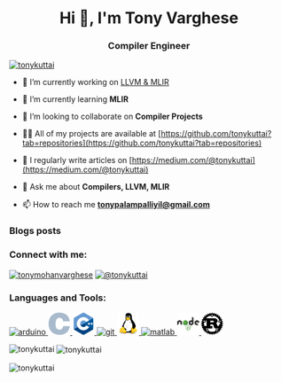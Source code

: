 <h1 align="center">Hi 👋, I'm Tony Varghese</h1>
<h3 align="center">Compiler Engineer</h3>

<p align="left"> <a href="https://github.com/ryo-ma/github-profile-trophy"><img src="https://github-profile-trophy.vercel.app/?username=tonykuttai" alt="tonykuttai" /></a> </p>

- 🔭 I’m currently working on [LLVM & MLIR](https://github.com/llvm/llvm-project)

- 🌱 I’m currently learning **MLIR**

- 👯 I’m looking to collaborate on **Compiler Projects**

- 👨‍💻 All of my projects are available at [https://github.com/tonykuttai?tab=repositories](https://github.com/tonykuttai?tab=repositories)

- 📝 I regularly write articles on [https://medium.com/@tonykuttai](https://medium.com/@tonykuttai)

- 💬 Ask me about **Compilers, LLVM, MLIR**

- 📫 How to reach me **tonypalampalliyil@gmail.com**

### Blogs posts
<!-- BLOG-POST-LIST:START -->
<!-- BLOG-POST-LIST:END -->

<h3 align="left">Connect with me:</h3>
<p align="left">
<a href="https://linkedin.com/in/tonymohanvarghese" target="blank"><img align="center" src="https://raw.githubusercontent.com/rahuldkjain/github-profile-readme-generator/master/src/images/icons/Social/linked-in-alt.svg" alt="tonymohanvarghese" height="30" width="40" /></a>
<a href="https://medium.com/@tonykuttai" target="blank"><img align="center" src="https://raw.githubusercontent.com/rahuldkjain/github-profile-readme-generator/master/src/images/icons/Social/medium.svg" alt="@tonykuttai" height="30" width="40" /></a>
</p>

<h3 align="left">Languages and Tools:</h3>
<p align="left"> <a href="https://www.arduino.cc/" target="_blank" rel="noreferrer"> <img src="https://cdn.worldvectorlogo.com/logos/arduino-1.svg" alt="arduino" width="40" height="40"/> </a> <a href="https://www.cprogramming.com/" target="_blank" rel="noreferrer"> <img src="https://raw.githubusercontent.com/devicons/devicon/master/icons/c/c-original.svg" alt="c" width="40" height="40"/> </a> <a href="https://www.w3schools.com/cpp/" target="_blank" rel="noreferrer"> <img src="https://raw.githubusercontent.com/devicons/devicon/master/icons/cplusplus/cplusplus-original.svg" alt="cplusplus" width="40" height="40"/> </a> <a href="https://git-scm.com/" target="_blank" rel="noreferrer"> <img src="https://www.vectorlogo.zone/logos/git-scm/git-scm-icon.svg" alt="git" width="40" height="40"/> </a> <a href="https://www.linux.org/" target="_blank" rel="noreferrer"> <img src="https://raw.githubusercontent.com/devicons/devicon/master/icons/linux/linux-original.svg" alt="linux" width="40" height="40"/> </a> <a href="https://www.mathworks.com/" target="_blank" rel="noreferrer"> <img src="https://upload.wikimedia.org/wikipedia/commons/2/21/Matlab_Logo.png" alt="matlab" width="40" height="40"/> </a> <a href="https://nodejs.org" target="_blank" rel="noreferrer"> <img src="https://raw.githubusercontent.com/devicons/devicon/master/icons/nodejs/nodejs-original-wordmark.svg" alt="nodejs" width="40" height="40"/> </a> <a href="https://www.rust-lang.org" target="_blank" rel="noreferrer"> <img src="https://raw.githubusercontent.com/devicons/devicon/master/icons/rust/rust-plain.svg" alt="rust" width="40" height="40"/> </a> </p>

<p><img align="left" src="https://github-readme-stats.vercel.app/api/top-langs?username=tonykuttai&show_icons=true&locale=en&layout=compact" alt="tonykuttai" /></p>

<p>&nbsp;<img align="center" src="https://github-readme-stats.vercel.app/api?username=tonykuttai&show_icons=true&locale=en" alt="tonykuttai" /></p>

<p><img align="center" src="https://github-readme-streak-stats.herokuapp.com/?user=tonykuttai&" alt="tonykuttai" /></p>

